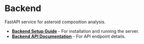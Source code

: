 # Backend

FastAPI service for asteroid composition analysis.

- [**Backend Setup Guide**](../docs/backend-setup.md) - For installation and running the server.
- [**Backend API Documentation**](../docs/backend-api.md) - For API endpoint details.
